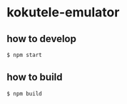 # kokutele-emulator

## how to develop

```bash
$ npm start
```

## how to build

```bash
$ npm build
```
